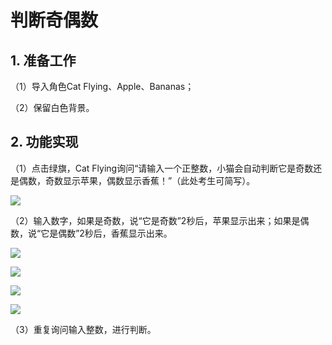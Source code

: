 ﻿


# 判断奇偶数


## 1. 准备工作

（1）导入角色Cat Flying、Apple、Bananas；

（2）保留白色背景。

## 2. 功能实现

（1）点击绿旗，Cat Flying询问“请输入一个正整数，小猫会自动判断它是奇数还是偶数，奇数显示苹果，偶数显示香蕉！”（此处考生可简写）。

![](https://img-blog.csdnimg.cn/1f189ce388ed4c289920b636551af5db.png)

（2）输入数字，如果是奇数，说“它是奇数”2秒后，苹果显示出来；如果是偶数，说“它是偶数”2秒后，香蕉显示出来。



![](https://img-blog.csdnimg.cn/cb53517a0b97433da847f5083741d616.png)

![](https://img-blog.csdnimg.cn/0817d72ee34b4f93a1a4f0b176a366ce.png)


![](https://img-blog.csdnimg.cn/bba5489cca334642b65adf56d46faf86.png)

![](https://img-blog.csdnimg.cn/ac44d91f49a442c69b8963f01308bb7a.png)

（3）重复询问输入整数，进行判断。